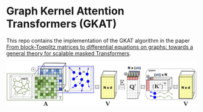 # Graph Kernel Attention Transformers (GKAT)

This repo contains the implementation of the GKAT algorithm in the paper [From block-Toeplitz matrices to differential equations on graphs: towards a general theory for scalable masked Transformers](http://arxiv.org/abs/2107.07999). 


![GKAT_description](https://github.com/HL-hanlin/GKAT/blob/main/img/gkat-figure-one.jpg)


